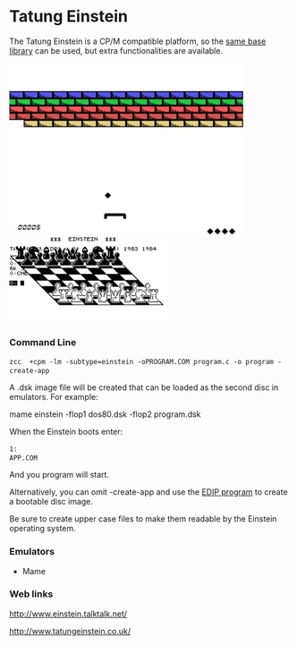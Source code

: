 #  Tatung Einstein

The Tatung Einstein is a CP/M compatible platform, so the [same base library](Platform---CPM) can be used, but extra functionalities are available.

![](images/platform/einstein-wall.jpg)
![](images/platform/einstein.jpg)

### Command Line

    zcc  +cpm -lm -subtype=einstein -oPROGRAM.COM program.c -o program -create-app

A .dsk image file will be created that can be loaded as the second disc in emulators. For example:

   mame einstein -flop1 dos80.dsk -flop2 program.dsk

When the Einstein boots enter:

```
1:
APP.COM
```

And you program will start. 

Alternatively, you can omit -create-app and use the [EDIP program](http://www.einstein.talktalk.net/edip.html) to create a bootable disc image.

Be sure to create upper case files to make them readable by the Einstein operating system.


### Emulators

* Mame

### Web links

http://www.einstein.talktalk.net/

http://www.tatungeinstein.co.uk/
